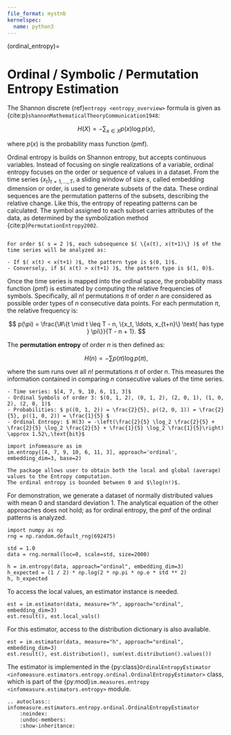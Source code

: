 ```yaml
---
file_format: mystnb
kernelspec:
  name: python3
---
```


(ordinal_entropy)=
# Ordinal / Symbolic / Permutation Entropy Estimation
The Shannon discrete {ref}`entropy <entropy_overview>` formula is given as {cite:p}`shannonMathematicalTheoryCommunication1948`:

$$
H(X) = -\sum_{x \in X} p(x) \log p(x),
$$

where $p(x)$ is the probability mass function (pmf).

Ordinal entropy is builds on Shannon entropy, but accepts continuous variables.
Instead of focusing on single realizations of a variable, ordinal entropy focuses on the order or sequence of values in a dataset.
From the time series $\{x_t\}_{t=1, \ldots, T}$, a sliding window of size $s$, called embedding dimension or order, is used to generate subsets of the data.
These ordinal sequences are the permutation patterns of the subsets,
describing the relative change.
Like this, the entropy of repeating patterns can be calculated.
The symbol assigned to each subset carries attributes of the data, as determined by the symbolization method {cite:p}`PermutationEntropy2002`.

```{admonition} Example for $s = 2$

For order $( s = 2 )$, each subsequence $( \{x(t), x(t+1)\} )$ of the time series will be analyzed as:

- If $( x(t) < x(t+1) )$, the pattern type is $(0, 1)$.
- Conversely, if $( x(t) > x(t+1) )$, the pattern type is $(1, 0)$.
```

Once the time series is mapped into the ordinal space, the probability mass function (pmf) is estimated by computing the relative frequencies of symbols. Specifically, all $n!$ permutations $\pi$ of order $n$ are considered as possible order types of $n$ consecutive data points. For each permutation $\pi$, the relative frequency is:

$$
p(\pi) = \frac{\#\{t \mid t \leq T - n, \{x_t, \ldots, x_{t+n}\} \text{ has type } \pi\}}{T - n + 1}.
$$

The **permutation entropy** of order $n$ is then defined as:

$$
H(n) = -\sum p(\pi) \log p(\pi),
$$

where the sum runs over all $n!$ permutations $\pi$ of order $n$. This measures the information contained in comparing $n$ consecutive values of the time series.

```{admonition} Example for $s=3$
- Time series: $[4, 7, 9, 10, 6, 11, 3]$
- Ordinal Symbols of order 3: $(0, 1, 2), (0, 1, 2), (2, 0, 1), (1, 0, 2), (2, 0, 1)$
- Probabilities: $ p((0, 1, 2)) = \frac{2}{5}, p((2, 0, 1)) = \frac{2}{5}, p((1, 0, 2)) = \frac{1}{5} $
- Ordinal Entropy: $ H(3) = -\left(\frac{2}{5} \log_2 \frac{2}{5} + \frac{2}{5} \log_2 \frac{2}{5} + \frac{1}{5} \log_2 \frac{1}{5}\right) \approx 1.52\,\text{bit}$
```

```{code-cell}
import infomeasure as im
im.entropy([4, 7, 9, 10, 6, 11, 3], approach='ordinal', embedding_dim=3, base=2)
```

```{note}
The package allows user to obtain both the local and global (average) values to the Entropy computation.
The ordinal entropy is bounded between 0 and $\log(n!)$.
```


For demonstration, we generate a dataset of normally distributed values with mean $0$ and standard deviation $1$.
The analytical equation of the other approaches does not hold; as for ordinal entropy, the pmf of the ordinal patterns is analyzed.

```{code-cell}
import numpy as np
rng = np.random.default_rng(692475)

std = 1.0
data = rng.normal(loc=0, scale=std, size=2000)

h = im.entropy(data, approach="ordinal", embedding_dim=3)
h_expected = (1 / 2) * np.log(2 * np.pi * np.e * std ** 2)
h, h_expected
```

To access the local values, an estimator instance is needed.

```{code-cell}
est = im.estimator(data, measure="h", approach="ordinal", embedding_dim=3)
est.result(), est.local_vals()
```

For this estimator, access to the distribution dictionary is also available.
```{code-cell}
est = im.estimator(data, measure="h", approach="ordinal", embedding_dim=3)
est.result(), est.distribution(), sum(est.distribution().values())
```

The estimator is implemented in the {py:class}`OrdinalEntropyEstimator <infomeasure.estimators.entropy.ordinal.OrdinalEntropyEstimator>` class,
which is part of the {py:mod}`im.measures.entropy <infomeasure.estimators.entropy>` module.

```{eval-rst}
.. autoclass:: infomeasure.estimators.entropy.ordinal.OrdinalEntropyEstimator
    :noindex:
    :undoc-members:
    :show-inheritance:
```
